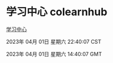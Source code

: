 # 学习中心 colearnhub
[学习中心](http://:56308/colearnhub/)

2023年 04月 01日 星期六 22:40:07 CST

2023年 04月 01日 星期六 14:40:07 GMT
